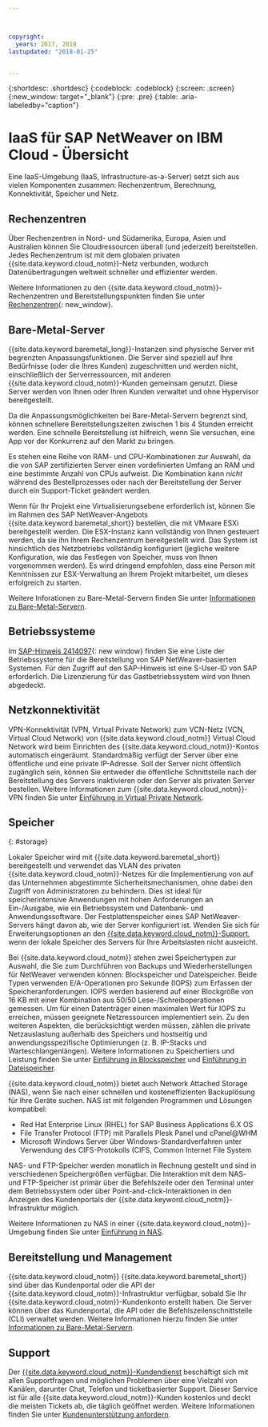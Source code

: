 ```yaml
---



copyright:
  years: 2017, 2018
lastupdated: "2018-01-25"


---
```


{:shortdesc: .shortdesc}
{:codeblock: .codeblock}
{:screen: .screen}
{:new_window: target="_blank"}
{:pre: .pre}
{:table: .aria-labeledby="caption"}

# IaaS für SAP NetWeaver on IBM Cloud - Übersicht
Eine IaaS-Umgebung (IaaS, Infrastructure-as-a-Server) setzt sich aus vielen Komponenten zusammen: Rechenzentrum, Berechnung, Konnektivität, Speicher und Netz. 

## Rechenzentren

Über Rechenzentren in Nord- und Südamerika, Europa, Asien und Australien können Sie Cloudressourcen überall (und jederzeit) bereitstellen. Jedes Rechenzentrum ist mit dem globalen privaten {{site.data.keyword.cloud_notm}}-Netz verbunden, wodurch Datenübertragungen weltweit schneller und effizienter werden.

Weitere Informationen zu den {{site.data.keyword.cloud_notm}}-Rechenzentren und Bereitstellungspunkten finden Sie unter [Rechenzentren](https://www.ibm.com/cloud-computing/bluemix/data-centers){: new_window}.

## Bare-Metal-Server

{{site.data.keyword.baremetal_long}}-Instanzen sind physische Server mit begrenzten Anpassungsfunktionen. Die Server sind speziell auf Ihre Bedürfnisse (oder die Ihres Kunden) zugeschnitten und werden nicht, einschließlich der Serverressourcen, mit anderen {{site.data.keyword.cloud_notm}}-Kunden gemeinsam genutzt. Diese Server werden von Ihnen oder Ihren Kunden verwaltet und ohne Hypervisor bereitgestellt.

Da die Anpassungsmöglichkeiten bei Bare-Metal-Servern begrenzt sind, können schnellere Bereitstellungszeiten zwischen 1 bis 4 Stunden erreicht werden. Eine schnelle Bereitstellung ist hilfreich, wenn Sie versuchen, eine App vor der Konkurrenz auf den Markt zu bringen.

Es stehen eine Reihe von RAM- und CPU-Kombinationen zur Auswahl, da die von SAP zertifizierten Server einen vordefinierten Umfang an RAM und eine bestimmte Anzahl von CPUs aufweist. Die Kombination kann *nicht* während des Bestellprozesses oder nach der Bereitstellung der Server durch ein Support-Ticket geändert werden.

Wenn für Ihr Projekt eine Virtualisierungsebene erforderlich ist, können Sie im Rahmen des SAP NetWeaver-Angebots {{site.data.keyword.baremetal_short}} bestellen, die mit VMware ESXi bereitgestellt werden. Die ESX-Instanz kann vollständig von Ihnen gesteuert werden, da sie ihn Ihrem Rechenzentrum bereitgestellt wird. Das System ist hinsichtlich des Netzbetriebs vollständig konfiguriert (jegliche weitere Konfiguration, wie das Festlegen von Speicher, muss von Ihnen vorgenommen werden). Es wird dringend empfohlen, dass eine Person mit Kenntnissen zur ESX-Verwaltung an Ihrem Projekt mitarbeitet, um dieses erfolgreich zu starten.

Weitere Inforationen zu Bare-Metal-Servern finden Sie unter [Informationen zu Bare-Metal-Servern](https://console.bluemix.net/docs/bare-metal/index.html#about-bare-metal-servers). 

## Betriebssysteme

Im [SAP-Hinweis 2414097](https://launchpad.support.sap.com/#/notes/2414097){: new window} finden Sie eine Liste der Betriebssysteme für die Bereitstellung von SAP NetWeaver-basierten Systemen. Für den Zugriff auf den SAP-Hinweis ist eine S-User-ID von SAP erforderlich. Die Lizenzierung für das Gastbetriebssystem wird von Ihnen abgedeckt.

## Netzkonnektivität

VPN-Konnektivität (VPN, Virtual Private Network) zum VCN-Netz (VCN, Virtual Cloud Network) von {{site.data.keyword.cloud_notm}} Virtual Cloud Network wird beim Einrichten des {{site.data.keyword.cloud_notm}}-Kontos automatisch eingeräumt. Standardmäßig verfügt der Server über eine öffentliche und eine private IP-Adresse. Soll der Server nicht öffentlich zugänglich sein, können Sie entweder die öffentliche Schnittstelle nach der Bereitstellung des Servers inaktivieren oder den Server als privaten Server bestellen. Weitere Informationen zum {{site.data.keyword.cloud_notm}}-VPN finden Sie unter [Einführung in Virtual Private Network](https://console.bluemix.net/docs/infrastructure/iaas-vpn/getting-started.html#getting-started-with-virtual-private-networking-vpn-).

## Speicher
{: #storage}

Lokaler Speicher wird mit {{site.data.keyword.baremetal_short}} bereitgestellt und verwendet das VLAN des privaten {{site.data.keyword.cloud_notm}}-Netzes für die Implementierung von auf das Unternehmen abgestimmte Sicherheitsmechanismen, ohne dabei den Zugriff von Administratoren zu behindern. Dies ist ideal für speicherintensive Anwendungen mit hohen Anforderungen an Ein-/Ausgabe, wie ein Betriebssystem und Datenbank- und Anwendungssoftware. Der Festplattenspeicher eines SAP NetWeaver-Servers hängt davon ab, wie der Server konfiguriert ist. Wenden Sie sich für Erweiterungsoptionen an den [{{site.data.keyword.cloud_notm}}-Support](https://console.bluemix.net/docs/support/index.html#getting-customer-support), wenn der lokale Speicher des Servers für Ihre Arbeitslasten nicht ausreicht.

Bei {{site.data.keyword.cloud_notm}} stehen zwei Speichertypen zur Auswahl, die Sie zum Durchführen von Backups und Wiederherstellungen für NetWeaver verwenden können: Blockspeicher und Dateispeicher. Beide Typen verwenden E/A-Operationen pro Sekunde (IOPS) zum Erfassen der Speicheranforderungen. IOPS werden basierend auf einer Blockgröße von 16 KB mit einer Kombination aus 50/50 Lese-/Schreiboperationen gemessen. Um für einen Datenträger einen maximalen Wert für IOPS zu erreichen, müssen geeignete Netzressourcen implementiert sein. Zu den weiteren Aspekten, die berücksichtigt werden müssen, zählen die private Netzauslastung außerhalb des Speichers und hostseitig und anwendungsspezifische Optimierungen (z. B. IP-Stacks und Warteschlangenlängen). Weitere Informationen zu Speichertiers und Leistung finden Sie unter [Einführung in Blockspeicher](https://console.bluemix.net/docs/infrastructure/BlockStorage/index.html#getting-started-with-block-storage) und [Einführung in Dateispeicher](https://console.bluemix.net/docs/infrastructure/FileStorage/index.html#getting-started-with-file-storage).

{{site.data.keyword.cloud_notm}} bietet auch Network Attached Storage (NAS), wenn Sie nach einer schnellen und kosteneffizienten Backuplösung für Ihre Geräte suchen. NAS ist mit folgenden Programmen und Lösungen kompatibel:
  * Red Hat Enterprise Linux (RHEL) for SAP Business Applications 6.X OS
  * File Transfer Protocol (FTP) mit Parallels Plesk Panel und cPanel@WHM
  * Microsoft Windows Server über Windows-Standardverfahren unter Verwendung des CIFS-Protokolls (CIFS, Common Internet File System
  
NAS- und FTP-Speicher werden monatlich in Rechnung gestellt und sind in verschiedenen Speichergrößen verfügbar. Die Interaktion mit dem NAS- und FTP-Speicher ist primär über die Befehlszeile oder den Terminal unter dem Betriebssystem oder über Point-and-click-Interaktionen in den Anzeigen des Kundenportals der {{site.data.keyword.cloud_notm}}-Infrastruktur möglich.

Weitere Informationen zu NAS in einer {{site.data.keyword.cloud_notm}}-Umgebung finden Sie unter [Einführung in NAS](https://console.bluemix.net/docs/infrastructure/network-attached-storage/index.html#getting-started-with-nas).

## Bereitstellung und Management

{{site.data.keyword.cloud_notm}} {{site.data.keyword.baremetal_short}} sind über das Kundenportal oder die API der {{site.data.keyword.cloud_notm}}-Infrastruktur verfügbar, sobald Sie Ihr {{site.data.keyword.cloud_notm}}-Kundenkonto erstellt haben. Die Server können über das Kundenportal, die API oder die Befehlszeilenschnittstelle (CLI) verwaltet werden. Weitere Informationen hierzu finden Sie unter [Informationen zu Bare-Metal-Servern](https://console.bluemix.net/docs/bare-metal/index.html#about-bare-metal-servers).

## Support

Der [{{site.data.keyword.cloud_notm}}-Kundendienst](https://console.bluemix.net/docs/support/index.html#getting-customer-support) beschäftigt sich mit allen Supportfragen und möglichen Problemen über eine Vielzahl von Kanälen, darunter Chat, Telefon und ticketbasierter Support. Dieser Service ist für alle {{site.data.keyword.cloud_notm}}-Kunden kostenlos und deckt die meisten Tickets ab, die täglich geöffnet werden. Weitere Informationen finden Sie unter [Kundenunterstützung anfordern](https://console.bluemix.net./docs/support/index.html#getting-customer-support).
